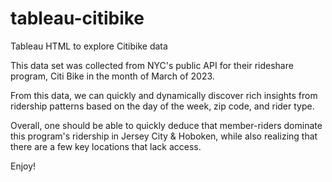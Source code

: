 # tableau-citibike
Tableau HTML to explore Citibike data

This data set was collected from NYC's public API for their rideshare program, Citi Bike in the month of March of 2023.

From this data, we can quickly and dynamically discover rich insights from ridership patterns based on the day of the week, zip code, and rider type. 

Overall, one should be able to quickly deduce that member-riders dominate this program's ridership in Jersey City & Hoboken, while also realizing that there are a few key locations that lack access. 

Enjoy! 